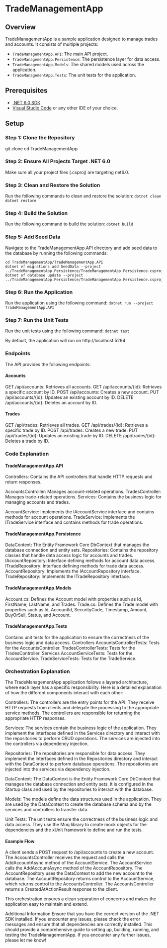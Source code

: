 # TradeManagementApp

## Overview

TradeManagementApp is a sample application designed to manage trades and accounts. It consists of multiple projects:
- `TradeManagementApp.API`: The main API project.
- `TradeManagementApp.Persistence`: The persistence layer for data access.
- `TradeManagementApp.Models`: The shared models used across the application.
- `TradeManagementApp.Tests`: The unit tests for the application.

## Prerequisites

- [.NET 6.0 SDK](https://dotnet.microsoft.com/download/dotnet/6.0)
- [Visual Studio Code](https://code.visualstudio.com/) or any other IDE of your choice.


## Setup

### Step 1: Clone the Repository

git clone <repository-url>
cd TradeManagementApp

### Step 2: Ensure All Projects Target .NET 6.0
Make sure all your project files (.csproj) are targeting net6.0.

### Step 3: Clean and Restore the Solution
Run the following commands to clean and restore the solution:
```dotnet clean dotnet restore```

### Step 4: Build the Solution
Run the following command to build the solution:
```dotnet build```

### Step 5: Add Seed Data
Navigate to the TradeManagementApp.API directory and add seed data to the database by running the following commands:

```
cd TradeManagementApp/TradeManagementApp.API
dotnet ef migrations add SeedData --project ../TradeManagementApp.Persistence/TradeManagementApp.Persistence.csproj
dotnet ef database update --project ../TradeManagementApp.Persistence/TradeManagementApp.Persistence.csproj
```

### Step 6: Run the Application
Run the application using the following command:
```dotnet run --project TradeManagementApp.API```

### Step 7: Run the Unit Tests
Run the unit tests using the following command:
```dotnet test```

By default, the application will run on http://localhost:5294

### Endpoints
The API provides the following endpoints:

#### Accounts
GET /api/accounts: Retrieves all accounts.
GET /api/accounts/{id}: Retrieves a specific account by ID.
POST /api/accounts: Creates a new account.
PUT /api/accounts/{id}: Updates an existing account by ID.
DELETE /api/accounts/{id}: Deletes an account by ID.
####  Trades
GET /api/trades: Retrieves all trades.
GET /api/trades/{id}: Retrieves a specific trade by ID.
POST /api/trades: Creates a new trade.
PUT /api/trades/{id}: Updates an existing trade by ID.
DELETE /api/trades/{id}: Deletes a trade by ID.
### Code Explanation

#### TradeManagementApp.API
Controllers: Contains the API controllers that handle HTTP requests and return responses.

AccountsController: Manages account-related operations.
TradesController: Manages trade-related operations.
Services: Contains the business logic for managing accounts and trades.

AccountService: Implements the IAccountService interface and contains methods for account operations.
TradeService: Implements the ITradeService interface and contains methods for trade operations.

####  TradeManagementApp.Persistence
DataContext: The Entity Framework Core DbContext that manages the database connection and entity sets.
Repositories: Contains the repository classes that handle data access logic for accounts and trades.
IAccountRepository: Interface defining methods for account data access.
ITradeRepository: Interface defining methods for trade data access.
AccountRepository: Implements the IAccountRepository interface.
TradeRepository: Implements the ITradeRepository interface.

####  TradeManagementApp.Models
Account.cs: Defines the Account model with properties such as Id, FirstName, LastName, and Trades.
Trade.cs: Defines the Trade model with properties such as Id, AccountId, SecurityCode, Timestamp, Amount, BuyOrSell, Status, and Account.

####  TradeManagementApp.Tests
Contains unit tests for the application to ensure the correctness of the business logic and data access.
Controllers
AccountsControllerTests: Tests for the AccountsController.
TradesControllerTests: Tests for the TradesController.
Services
AccountServiceTests: Tests for the AccountService.
TradeServiceTests: Tests for the TradeService.

### Orchestration Explanation

The TradeManagementApp application follows a layered architecture, where each layer has a specific responsibility. Here is a detailed explanation of how the different components interact with each other:

Controllers: The controllers are the entry points for the API. They receive HTTP requests from clients and delegate the processing to the appropriate service methods. The controllers are responsible for returning the appropriate HTTP responses.

Services: The services contain the business logic of the application. They implement the interfaces defined in the Services directory and interact with the repositories to perform CRUD operations. The services are injected into the controllers via dependency injection.

Repositories: The repositories are responsible for data access. They implement the interfaces defined in the Repositories directory and interact with the DataContext to perform database operations. The repositories are injected into the services via dependency injection.

DataContext: The DataContext is the Entity Framework Core DbContext that manages the database connection and entity sets. It is configured in the Startup class and used by the repositories to interact with the database.

Models: The models define the data structures used in the application. They are used by the DataContext to create the database schema and by the services and controllers to transfer data.

Unit Tests: The unit tests ensure the correctness of the business logic and data access. They use the Moq library to create mock objects for the dependencies and the xUnit framework to define and run the tests.

#### Example Flow
A client sends a POST request to /api/accounts to create a new account.
The AccountsController receives the request and calls the AddAccountAsync method of the AccountService.
The AccountService calls the AddAccountAsync method of the AccountRepository.
The AccountRepository uses the DataContext to add the new account to the database.
The AccountRepository returns control to the AccountService, which returns control to the AccountsController.
The AccountsController returns a CreatedAtActionResult response to the client.

This orchestration ensures a clean separation of concerns and makes the application easy to maintain and extend.


Additional Information
Ensure that you have the correct version of the .NET SDK installed.
If you encounter any issues, please check the error messages and ensure that all dependencies are correctly installed.
This should provide a comprehensive guide to setting up, building, running, and testing the TradeManagementApp. If you encounter any further issues, please let me know!


